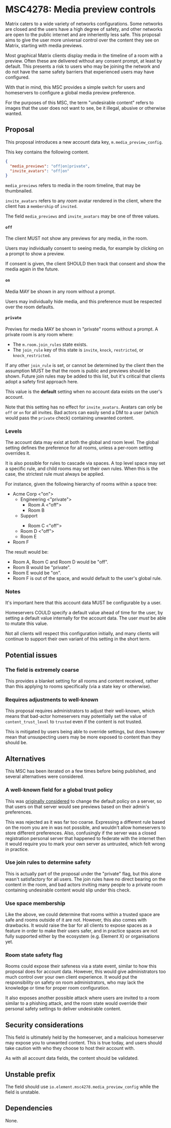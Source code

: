 # MSC4278: Media preview controls

Matrix caters to a wide variety of networks configurations. Some networks are closed and the users have a high
degree of safety, and other networks are open to the public internet and are inheriently less safe. This proposal
aims to give the user more universal control over the content they see on Matrix, starting with media previews.

Most graphical Matrix clients display media in the timeline of a room with a preview. Often these are delivered
without any consent prompt, at least by default. This presents a risk to users who may be joining the network
and do not have the same safety barriers that experienced users may have configured.

With that in mind, this MSC provides a simple switch for users and homeservers to configure a global media preview
preference.

For the purposes of this MSC, the term "undesirable content" refers to images that the user does not want to see,
be it illegal, abusive or otherwise wanted.


## Proposal

This proposal introduces a new account data key, `m.media_preview_config`.

This key contains the following content.

```json
{
  "media_previews": "off|on|private",
  "invite_avatars": "off|on"
}
```

`media_previews` refers to media in the room timeline, that may be thumbnailed.

`invite_avatars` refers to any *room* avatar rendered in the client, where the client has a `membership` of `invited`.

The field `media_previews` and `invite_avatars` may be one of three values.

#### `off`

The client MUST not show any previews for any media, in the room.

Users may individually consent to seeing media, for example by clicking on a prompt to show a preview.

If consent is given, the client SHOULD then track that consent and show the media again in the future.

#### `on`

Media MAY be shown in any room without a prompt. 

Users may individually hide media, and this preference must be respected over the room defaults.

#### `private`

Previws for media MAY be shown in "private" rooms without a prompt. A private room is any room where:
  - The `m.room.join_rules` state exists.
  - The `join_rule` key of this state is `invite`, `knock`, `restricted`, or `knock_restricted`.

If any other `join_rule` is set, or cannot be determined by the client then the assumption MUST be that the
room is public and previews should be shown. Future join rules may be added to this list, but it's critical
that clients adopt a safety first approach here.

This value is the **default** setting when no account data exists on the user's account.

Note that this setting has no effect for `invite_avatars`. Avatars can only be `off` or `on` for all invites. 
Bad actors can easily send a DM to a user (which would pass the `private` check) containing unwanted
content.

### Levels

The account data may exist at both the global and room level. The global setting defines the preference for
all rooms, unless a per-room setting overrides it.

It is also possible for rules to cascade via spaces. A top level space may set a specific rule, and child
rooms may set their own rules. When this is the case, the strictest rule must always be applied.

For instance, given the following hierarchy of rooms within a space tree:

- Acme Corp <"on">
  - Engineering <"private">
    - Room A <"off">
    - Room B <no-value>
  - Support <no-value>
    - Room C <"off">
  - Room D <"off">
  - Room E <no-value>
- Room F

The result would be:
 - Room A, Room C and Room D would be "off".
 - Room B would be "private".
 - Room E would be "on".
 - Room F is out of the space, and would default to the user's global rule.

### Notes

It's important here that this account data MUST be configurable by a user.

Homeservers COULD specify a default value ahead of time for the user, by setting a default
value internally for the account data. The user *must* be able to mutate this value.

Not all clients will respect this configuration initially, and many clients will continue to support
their own variant of this setting in the short term.

## Potential issues

### The field is extremely coarse 

This provides a blanket setting for all rooms and content received, rather than this applying to rooms
specifically (via a state key or otherwise). 


### Requires adjustments to well-known

This proposal requires administrators to adjust their well-known, which means that bad-actor homeservers
may potentially set the value of `content_trust_level` to `trusted` even if the content is not trusted.

This is mitigated by users being able to override settings, but does however mean that unsuspecting users
may be more exposed to content than they should be.


## Alternatives

This MSC has been iterated on a few times before being published, and several alternatives were considered.

### A well-known field for a global trust policy

This was [originally considered](https://github.com/matrix-org/matrix-spec-proposals/tree/hs/homeserver-content-trust-level)
to change the default policy on a server, so that users on that server would see previews based on their admin's preferences.

This was rejected as it was far too coarse. Expressing a different rule based on the room you are in
was not possible, and wouldn't allow homeservers to store different preferences. Also, confusingly
if the server was a closed registration personal server that happened to federate with the internet
then it would require you to mark your own server as untrusted, which felt wrong in practice.

### Use join rules to determine safety

This is actually part of the proposal under the "private" flag, but this alone wasn't satisfactory for all users. The join
rules have no direct bearing on the content in the room, and bad actors inviting many people to a private room
containing undesirable content would slip under this check.


### Use space membership

Like the above, we could determine that rooms within a trusted space are safe and rooms outside of it are
not. However, this also comes with drawbacks. It would raise the bar for all clients to expose spaces
as a feature in order to make their users safer, and in practice spaces are not fully supported either
by the ecosystem (e.g. Element X) or organisations yet.

### Room state safety flag

Rooms could expose their safeness via a state event, similar to how this proposal does for account data.
However, this would give administrators too much control over your own client experience. It would put the
responsibility on safety on room administrators, who may lack the knowledge or time for proper room configuration.

It also exposes another possible attack where users are invited to a room similar to a phishing attack, and the
room state would override their personal safety settings to deliver undesirable content.

## Security considerations

This field is ultimately held by the homeserver, and a malicious homeserver may expose you to unwanted content. This is
true today, and users should take caution with who they choose to host their account with.

As with all account data fields, the content should be validated.

## Unstable prefix

The field should use `io.element.msc4278.media_preview_config` while the field is unstable.

## Dependencies

None.
